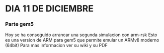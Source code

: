 # DIA 11 DE DICIEMBRE

### Parte gem5
Hoy se ha conseguido arrancar una segunda simulacion con arm-rsk
Esto es una version de ARM para gem5 que permite emular un ARMv8 moderno (64bit)
Para mas informacion ver su wiki y su PDF
